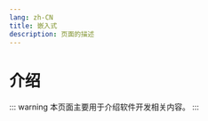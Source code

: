 ```yaml
---
lang: zh-CN
title: 嵌入式
description: 页面的描述
---
```


# 介绍
::: warning
本页面主要用于介绍软件开发相关内容。
:::
<AutoCatalog base='/technology/embedded' />